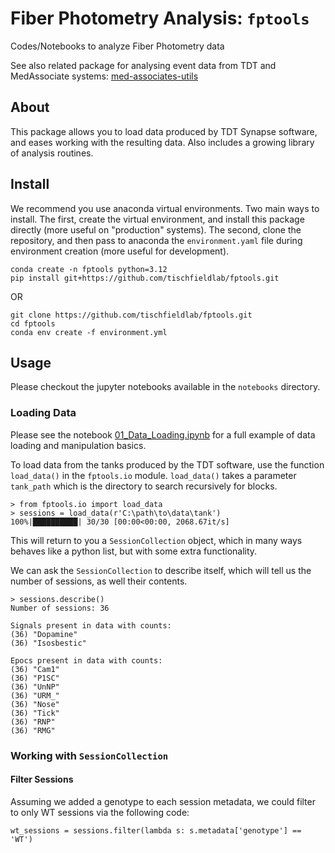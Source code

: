 # Fiber Photometry Analysis: `fptools`
Codes/Notebooks to analyze Fiber Photometry data

See also related package for analysing event data from TDT and MedAssociate systems: [med-associates-utils](https://github.com/tischfieldlab/med-associates-utils)

## About
This package allows you to load data produced by TDT Synapse software, and eases working with the resulting data. Also includes a growing library of analysis routines.


## Install
We recommend you use anaconda virtual environments. Two main ways to install. The first, create the virtual environment, and install this package directly (more useful on "production" systems). The second, clone the repository, and then pass to anaconda the `environment.yaml` file during environment creation (more useful for development).
```
conda create -n fptools python=3.12
pip install git+https://github.com/tischfieldlab/fptools.git
```
OR
```
git clone https://github.com/tischfieldlab/fptools.git
cd fptools
conda env create -f environment.yml
```

## Usage
Please checkout the jupyter notebooks available in the `notebooks` directory.

### Loading Data
Please see the notebook [01_Data_Loading.ipynb](notebooks/01_Data_Loading.ipynb) for a full example of data loading and manipulation basics.

To load data from the tanks produced by the TDT software, use the function `load_data()` in the `fptools.io` module. `load_data()` takes a parameter `tank_path` which is the directory to search recursively for blocks.
```
> from fptools.io import load_data
> sessions = load_data(r'C:\path\to\data\tank')
100%|██████████| 30/30 [00:00<00:00, 2068.67it/s]
```
This will return to you a `SessionCollection` object, which in many ways behaves like a python list, but with some extra functionality.

We can ask the `SessionCollection` to describe itself, which will tell us the number of sessions, as well their contents.
```
> sessions.describe()
Number of sessions: 36

Signals present in data with counts:
(36) "Dopamine"
(36) "Isosbestic"

Epocs present in data with counts:
(36) "Cam1"
(36) "P1SC"
(36) "UnNP"
(36) "URM_"
(36) "Nose"
(36) "Tick"
(36) "RNP"
(36) "RMG"
```

### Working with `SessionCollection`

#### Filter Sessions
Assuming we added a genotype to each session metadata, we could filter to only WT sessions via the following code:
```
wt_sessions = sessions.filter(lambda s: s.metadata['genotype'] == 'WT')
```

#### 